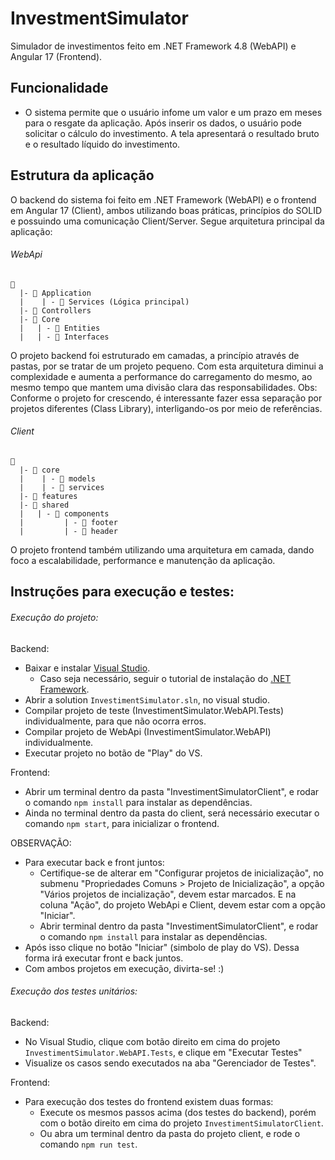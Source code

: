 # InvestmentSimulator
Simulador de investimentos feito em .NET Framework 4.8 (WebAPI) e Angular 17 (Frontend).

## Funcionalidade
* O sistema permite que o usuário infome um valor e um prazo em meses para o resgate da aplicação. Após inserir os dados, o usuário pode solicitar o cálculo do investimento. A tela apresentará o resultado bruto e o resultado líquido do investimento.

## Estrutura da aplicação

O backend do sistema foi feito em .NET Framework (WebAPI) e o frontend em Angular 17 (Client), ambos utilizando boas práticas, princípios do SOLID e possuindo uma comunicação Client/Server. Segue arquitetura principal da aplicação:

###### WebApi
```
📁 
  |- 📁 Application
  |    | - 📁 Services (Lógica principal)
  |- 📁 Controllers
  |- 📁 Core
  |   | - 📁 Entities
  |   | - 📁 Interfaces
```
O projeto backend foi estruturado em camadas, a princípio através de pastas, por se tratar de um projeto pequeno. Com esta arquitetura diminui a complexidade e aumenta a performance do carregamento do mesmo, ao mesmo tempo que mantem uma divisão clara das responsabilidades. Obs: Conforme o projeto for crescendo, é interessante fazer essa separação por projetos diferentes (Class Library), interligando-os por meio de referências.

###### Client
```
📁 
  |- 📁 core
  |    | - 📁 models
  |    | - 📁 services
  |- 📁 features
  |- 📁 shared
  |   | - 📁 components
  |         | - 📁 footer
  |         | - 📁 header
```
O projeto frontend também utilizando uma arquitetura em camada, dando foco a escalabilidade, performance e manutenção da aplicação.

## Instruções para execução e testes:

###### Execução do projeto:

Backend:

* Baixar e instalar [Visual Studio](https://visualstudio.microsoft.com/pt-br/downloads/).
    *  Caso seja necessário, seguir o tutorial de instalação do [.NET Framework](https://learn.microsoft.com/pt-br/dotnet/framework/).
*  Abrir a solution `InvestimentSimulator.sln`, no visual studio.
*  Compilar projeto de teste (InvestimentSimulator.WebAPI.Tests) individualmente, para que não ocorra erros.
*  Compilar projeto de WebApi (InvestimentSimulator.WebAPI) individualmente.
*  Executar projeto no botão de "Play" do VS.

Frontend:

*  Abrir um terminal dentro da pasta "InvestimentSimulatorClient", e rodar o comando `npm install` para instalar as dependências.
*  Ainda no terminal dentro da pasta do client, será necessário executar o comando `npm start`, para inicializar o frontend.

OBSERVAÇÃO:

* Para executar back e front juntos:
  * Certifique-se de alterar em "Configurar projetos de inicialização", no submenu "Propriedades Comuns > Projeto de Inicialização", a opção "Vários projetos de incialização", devem estar marcados. E na coluna "Ação", do projeto WebApi e Client, devem estar com a opção "Iniciar".
  * Abrir terminal dentro da pasta "InvestimentSimulatorClient", e rodar o comando `npm install` para instalar as dependências.
* Após isso clique no botão "Iniciar" (simbolo de play do VS). Dessa forma irá executar front e back juntos.
* Com ambos projetos em execução, divirta-se! :)

###### Execução dos testes unitários:

Backend:

* No Visual Studio, clique com botão direito em cima do projeto `InvestimentSimulator.WebAPI.Tests`, e clique em "Executar Testes"
* Visualize os casos sendo executados na aba "Gerenciador de Testes".

Frontend:

* Para execução dos testes do frontend existem duas formas:
  * Execute os mesmos passos acima (dos testes do backend), porém com o botão direito em cima do projeto `InvestimentSimulatorClient`.
  * Ou abra um terminal dentro da pasta do projeto client, e rode o comando `npm run test`.

  

